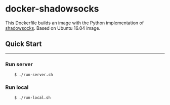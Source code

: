 # docker-shadowsocks

This Dockerfile builds an image with the Python implementation of [shadowsocks](https://github.com/shadowsocks/shadowsocks). Based on Ubuntu 16.04 image.

## Quick Start
-----------

### Run server

```shell
	$ ./run-server.sh
```

### Run local

```shell
	$ ./run-local.sh
```
